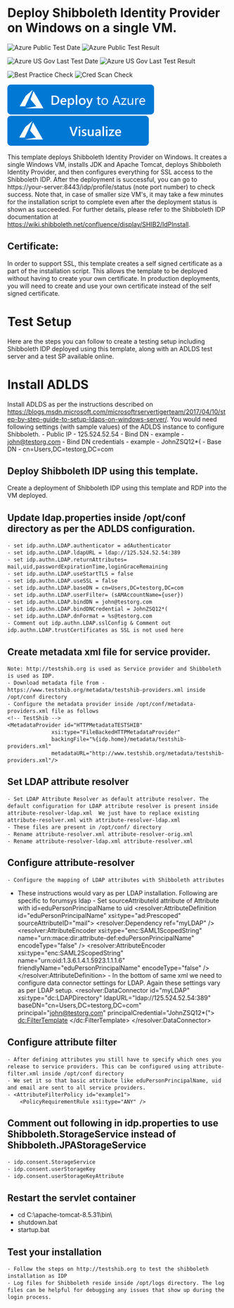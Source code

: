 # Deploy Shibboleth Identity Provider on Windows on a single VM.

![Azure Public Test Date](https://azurequickstartsservice.blob.core.windows.net/badges/shibboleth-singlevm-windows/PublicLastTestDate.svg)
![Azure Public Test Result](https://azurequickstartsservice.blob.core.windows.net/badges/shibboleth-singlevm-windows/PublicDeployment.svg)

![Azure US Gov Last Test Date](https://azurequickstartsservice.blob.core.windows.net/badges/shibboleth-singlevm-windows/FairfaxLastTestDate.svg)
![Azure US Gov Last Test Result](https://azurequickstartsservice.blob.core.windows.net/badges/shibboleth-singlevm-windows/FairfaxDeployment.svg)

![Best Practice Check](https://azurequickstartsservice.blob.core.windows.net/badges/shibboleth-singlevm-windows/BestPracticeResult.svg)
![Cred Scan Check](https://azurequickstartsservice.blob.core.windows.net/badges/shibboleth-singlevm-windows/CredScanResult.svg)

[![Deploy To Azure](https://raw.githubusercontent.com/Azure/azure-quickstart-templates/master/1-CONTRIBUTION-GUIDE/images/deploytoazure.svg?sanitize=true)]("https://portal.azure.com/#create/Microsoft.Template/uri/https%3A%2F%2Fraw.githubusercontent.com%2FAzure%2Fazure-quickstart-templates%2Fmaster%2Fshibboleth-singlevm-windows%2Fazuredeploy.json")
[![Visualize](https://raw.githubusercontent.com/Azure/azure-quickstart-templates/master/1-CONTRIBUTION-GUIDE/images/visualizebutton.svg?sanitize=true)]("http://armviz.io/#/?load=https%3A%2F%2Fraw.githubusercontent.com%2FAzure%2Fazure-quickstart-templates%2Fmaster%2Fshibboleth-singlevm-windows%2Fazuredeploy.json")

This template deploys Shibboleth Identity Provider on Windows. It creates a
single Windows VM, installs JDK and Apache Tomcat, deploys Shibboleth Identity
Provider, and then configures everything for SSL access to the Shibboleth IDP.
After the deployment is successful, you can go to
https://your-server:8443/idp/profile/status (note port number) to check success.
Note that, in case of smaller size VM's, it may take a few minutes for the
installation script to complete even after the deployment status is shown as
succeeded. For further details, please refer to the Shibboleth IDP documentation
at https://wiki.shibboleth.net/confluence/display/SHIB2/IdPInstall.

## Certificate:

In order to support SSL, this template creates a self signed certificate as a
part of the installation script. This allows the template to be deployed without
having to create your own certificate. In production deployments, you will need
to create and use your own certificate instead of the self signed certificate.

# Test Setup

Here are the steps you can follow to create a testing setup including Shibboleth
IDP deployed using this template, along with an ADLDS test server and a test SP
available online.

# Install ADLDS

Install ADLDS as per the instructions described on
https://blogs.msdn.microsoft.com/microsoftrservertigerteam/2017/04/10/step-by-step-guide-to-setup-ldaps-on-windows-server/.
You would need following settings (with sample values) of the ADLDS instance to
configure Shibboleth. - Public IP - 125.524.52.54 - Bind DN - example -
john@testorg.com - Bind DN credentials - example - JohnZSQ12\*( - Base DN -
cn=Users,DC=testorg,DC=com

## Deploy Shibboleth IDP using this template.

Create a deployment of Shibboleth IDP using this template and RDP into the VM
deployed.

## Update ldap.properties inside /opt/conf directory as per the ADLDS configuration.

    - set idp.authn.LDAP.authenticator = adAuthenticator
    - set idp.authn.LDAP.ldapURL = ldap://125.524.52.54:389
    - set idp.authn.LDAP.returnAttributes= mail,uid,passwordExpirationTime,loginGraceRemaining
    - set idp.authn.LDAP.useStartTLS = false
    - set idp.authn.LDAP.useSSL = false
    - set idp.authn.LDAP.baseDN = cn=Users,DC=testorg,DC=com
    - set idp.authn.LDAP.userFilter= (sAMAccountName={user})
    - set idp.authn.LDAP.bindDN = john@testorg.com
    - set idp.authn.LDAP.bindDNCredential = JohnZSQ12*(
    - set idp.authn.LDAP.dnFormat = %s@testorg.com
    - Comment out idp.authn.LDAP.sslConfig & Comment out idp.authn.LDAP.trustCertificates as SSL is not used here

## Create metadata xml file for service provider.

    Note: http://testshib.org is used as Service provider and Shibboleth is used as IDP.
    - Download metadata file from - https://www.testshib.org/metadata/testshib-providers.xml inside /opt/conf directory
    - Configure the metadata provider inside /opt/conf/metadata-providers.xml file as follows
    <!-- TestShib -->
    <MetadataProvider id="HTTPMetadataTESTSHIB"
                  xsi:type="FileBackedHTTPMetadataProvider"
                  backingFile="%{idp.home}/metadata/testshib-providers.xml"
                  metadataURL="http://www.testshib.org/metadata/testshib-providers.xml"/>



## Set LDAP attribute resolver

    - Set LDAP Attribute Resolver as default attribute resolver. The default configuration for LDAP attribute resolver is present inside attribute-resolver-ldap.xml  We just have to replace existing attribute-resolver.xml with attribute-resolver-ldap.xml
    - These files are present in /opt/conf/ directory
    - Rename attribute-resolver.xml attribute-resolver-orig.xml
    - Rename attribute-resolver-ldap.xml attribute-resolver.xml

## Configure attribute-resolver

    - Configure the mapping of LDAP attributes with Shibboleth attributes

- These instructions would vary as per LDAP installation. Following are specific
to forumsys ldap - Set sourceAttributeId attribute of Attribute with
id=eduPersonPrincipalName to uid <resolver:AttributeDefinition
id="eduPersonPrincipalName" xsi:type="ad:Prescoped" sourceAttributeID="mail">
<resolver:Dependency ref="myLDAP" /> <resolver:AttributeEncoder
xsi:type="enc:SAML1ScopedString"
name="urn:mace:dir:attribute-def:eduPersonPrincipalName" encodeType="false" />
<resolver:AttributeEncoder xsi:type="enc:SAML2ScopedString"
name="urn:oid:1.3.6.1.4.1.5923.1.1.1.6" friendlyName="eduPersonPrincipalName"
encodeType="false" /> </resolver:AttributeDefinition> - In the bottom of same
xml we need to configure data connector settings for LDAP. Again these settings
vary as per LDAP setup. <resolver:DataConnector id="myLDAP"
xsi:type="dc:LDAPDirectory" ldapURL="ldap://125.524.52.54:389"
baseDN="cn=Users,DC=testorg,DC=com" principal="john@testorg.com"
principalCredential="JohnZSQ12\*("> <dc:FilterTemplate> <![CDATA[
					%{idp.attribute.resolver.LDAP.searchFilter}
				]]> </dc:FilterTemplate> </resolver:DataConnector>

## Configure attribute filter

    - After defining attributes you still have to specify which ones you release to service providers. This can be configured using attribute-filter.xml inside /opt/conf directory
    - We set it so that basic attribute like eduPersonPrincipalName, uid and email are sent to all service providers.
    - <AttributeFilterPolicy id="example1">
        <PolicyRequirementRule xsi:type="ANY" />

## Comment out following in idp.properties to use Shibboleth.StorageService instead of Shibboleth.JPAStorageService

    - idp.consent.StorageService
    - idp.consent.userStorageKey
    - idp.consent.userStorageKeyAttribute

## Restart the servlet container

- cd C:\apache-tomcat-8.5.31\bin\
- shutdown.bat
- startup.bat

## Test your installation

    - Follow the steps on http://testshib.org to test the shibboleth installation as IDP
    - Log files for Shibboleth reside inside /opt/logs directory. The log files can be helpful for debugging any issues that show up during the login process.
